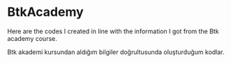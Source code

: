 # BtkAcademy
Here are the codes I created in line with the information I got from the Btk academy course.

Btk akademi kursundan aldığım bilgiler doğrultusunda oluşturduğum kodlar.
